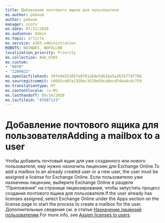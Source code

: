 ```yaml
---
title: Добавление почтового ящика для пользователя
ms.author: pebaum
author: pebaum
manager: scotv
ms.date: 07/21/2020
ms.audience: Admin
ms.topic: article
ms.service: o365-administration
ROBOTS: NOINDEX, NOFOLLOW
localization_priority: Priority
ms.collection: Adm_O365
ms.custom:
- "6070"
- "1200022"
ms.openlocfilehash: 39fe0d25285fe0f91ab8e5d61ba5e267b77df78b
ms.sourcegitcommit: c6692ce0fa1358ec3529e59ca0ecdfdea4cdc759
ms.translationtype: HT
ms.contentlocale: ru-RU
ms.lasthandoff: 09/14/2020
ms.locfileid: "47687123"
---
```

# <a name="adding-a-mailbox-to-a-user"></a><span data-ttu-id="fa98b-102">Добавление почтового ящика для пользователя</span><span class="sxs-lookup"><span data-stu-id="fa98b-102">Adding a mailbox to a user</span></span>

<span data-ttu-id="fa98b-103">Чтобы добавить почтовый ящик для уже созданного или нового пользователя, ему нужно назначить лицензию для Exchange Online.</span><span class="sxs-lookup"><span data-stu-id="fa98b-103">To add a mailbox to an already created user or a new user, the user must be assigned a license for Exchange Online.</span></span> <span data-ttu-id="fa98b-104">Если пользователю уже назначены лицензии, выберите Exchange Online в разделе "Приложения" на странице лицензирования, чтобы запустить процесс создания почтового ящика для пользователя.</span><span class="sxs-lookup"><span data-stu-id="fa98b-104">If the user already has licenses assigned, select Exchange Online under the Apps section on the license page to start the process to create a mailbox for the user.</span></span> <span data-ttu-id="fa98b-105">Дополнительные сведения см. в статье [Назначение лицензий пользователям](https://docs.microsoft.com/microsoft-365/admin/manage/assign-licenses-to-users).</span><span class="sxs-lookup"><span data-stu-id="fa98b-105">For more info, see [Assign licenses to users](https://docs.microsoft.com/microsoft-365/admin/manage/assign-licenses-to-users).</span></span>